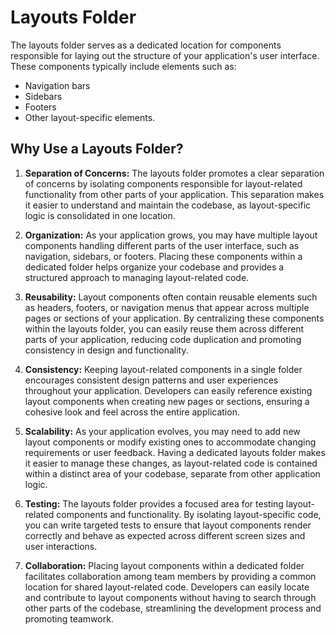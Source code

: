 
# Layouts Folder

The layouts folder serves as a dedicated location for components responsible for laying out the structure of your application's user interface. These components typically include elements such as:

* Navigation bars 
* Sidebars
* Footers 
* Other layout-specific elements.

## Why Use a Layouts Folder?
1. **Separation of Concerns:** The layouts folder promotes a clear separation of concerns by isolating components responsible for layout-related functionality from other parts of your application. This separation makes it easier to understand and maintain the codebase, as layout-specific logic is consolidated in one location.

2. **Organization:** As your application grows, you may have multiple layout components handling different parts of the user interface, such as navigation, sidebars, or footers. Placing these components within a dedicated folder helps organize your codebase and provides a structured approach to managing layout-related code.

3. **Reusability:** Layout components often contain reusable elements such as headers, footers, or navigation menus that appear across multiple pages or sections of your application. By centralizing these components within the layouts folder, you can easily reuse them across different parts of your application, reducing code duplication and promoting consistency in design and functionality.

4. **Consistency:** Keeping layout-related components in a single folder encourages consistent design patterns and user experiences throughout your application. Developers can easily reference existing layout components when creating new pages or sections, ensuring a cohesive look and feel across the entire application.

5. **Scalability:** As your application evolves, you may need to add new layout components or modify existing ones to accommodate changing requirements or user feedback. Having a dedicated layouts folder makes it easier to manage these changes, as layout-related code is contained within a distinct area of your codebase, separate from other application logic.

6. **Testing:** The layouts folder provides a focused area for testing layout-related components and functionality. By isolating layout-specific code, you can write targeted tests to ensure that layout components render correctly and behave as expected across different screen sizes and user interactions.

7. **Collaboration:** Placing layout components within a dedicated folder facilitates collaboration among team members by providing a common location for shared layout-related code. Developers can easily locate and contribute to layout components without having to search through other parts of the codebase, streamlining the development process and promoting teamwork.